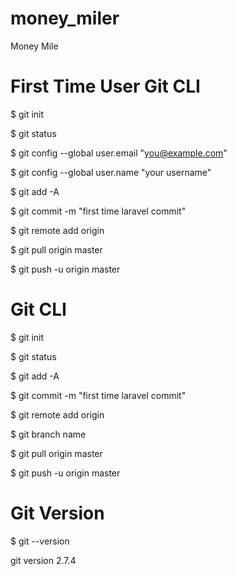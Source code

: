 # money_miler
Money Mile

# First Time User Git CLI
$ git init

$ git status

$ git config --global user.email "you@example.com"

$ git config --global user.name "your username"

$ git add -A

$ git commit -m "first time laravel commit"

$ git remote add origin <rep-name>

$ git pull origin master

$ git push -u origin master


# Git CLI
$ git init

$ git status

$ git add -A

$ git commit -m "first time laravel commit"

$ git remote add origin <rep-name>

$ git branch name

$ git pull origin master

$ git push -u origin master

# Git Version

$ git --version

git version 2.7.4
